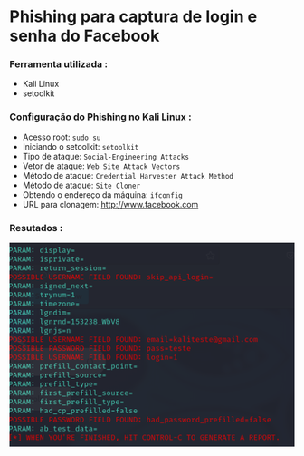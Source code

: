 # Phishing para captura de login e senha do Facebook

### Ferramenta utilizada :

- Kali Linux
- setoolkit

### Configuração do Phishing no Kali Linux :

- Acesso root: ``` sudo su ```
- Iniciando o setoolkit: ``` setoolkit ```
- Tipo de ataque: ``` Social-Engineering Attacks ```
- Vetor de ataque: ``` Web Site Attack Vectors ```
- Método de ataque: ```Credential Harvester Attack Method ```
- Método de ataque: ``` Site Cloner ```
- Obtendo o endereço da máquina: ``` ifconfig ```
- URL para clonagem: http://www.facebook.com

### Resutados :

![Alt text](./results.png "Optional title")
